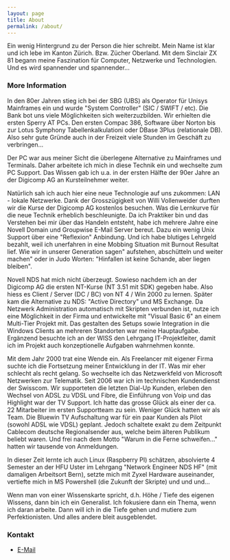 ```yaml
---
layout: page
title: About
permalink: /about/
---
```


Ein wenig Hintergrund zu der Person die hier schreibt. Mein Name ist klar und ich lebe im Kanton Zürich. Bzw. Zücher Oberland.  Mit dem Sinclair ZX 81 begann meine Faszination für Computer, Netzwerke und Technologien. Und es wird spannender und spannender...

### More Information

In den 80er Jahren stieg ich bei der SBG (UBS) als Operator für Unisys Mainframes ein und wurde "System Controller" (SIC / SWIFT / etc). Die Bank bot uns viele Möglichkeiten sich weiterzuzbilden. Wir erhielten die ersten Sperry AT PCs. Den ersten Compac 386, Software über Norton bis zur Lotus Symphony Tabellenkalkulationi oder DBase 3Plus (relationale DB). Also sehr gute Gründe auch in der Freizeit viele Stunden im Geschäft zu verbringen...  

Der PC war aus meiner Sicht die überlegene Alternative zu Mainframes und Terminals. Daher arbeitete ich mich in diese Technik ein und wechselte zum PC Support. Das Wissen gab ich u.a. in der ersten Hälfte der 90er Jahre an der Digicomp AG an Kursteilnehmer weiter.  

Natürlich sah ich auch hier eine neue Technologie auf uns zukommen: LAN - lokale Netzwerke. Dank der Grosszügigkeit von Willi Vollenweider durften wir die Kurse der Digicomp AG kostenlos besuchen. Was die Lernkurve für die neue Technik erheblich beschleunigte. Da ich Praktiker bin und das Verstehen bei mir über das Handeln entsteht, habe ich mehrere Jahre eine Novell Domain und Groupwise E-Mail Server bereut. Dazu ein wenig Unix Support über eine "Reflexion" Anbindung. Und ich habe blutiges Lehrgeld bezahlt, weil ich unerfahren in eine Mobbing Situation mit Burnout Resultat lief. Wie wir in unserer Generation sagen" aufstehen, abschütteln und weiter machen" oder in Judo Worten: "Hinfallen ist keine Schande, aber liegen bleiben".  

Novell NDS hat mich nicht überzeugt. Sowieso nachdem ich an der Digicomp AG die ersten NT-Kurse (NT 3.51 mit SDK) gegeben habe. Also hiess es Client / Server (DC / BC) von NT 4 / Win 2000 zu lernen. Später kam die Alternative zu NDS: "Active Directory" und MS Exchange. Da Netzwerk Administration automatisch mit Skripten verbunden ist, nutze ich eine Möglichkeit in der Firma und entwickelte mit "Visual Basic 6" an einem Multi-Tier Projekt mit. Das gestalten des Setups sowie Integration in die Windows Clients an mehreren Standorten war meine Hauptaufgabe. Ergänzend besuchte ich an der WISS den Lehrgang IT-Projektleiter, damit ich im Projekt auch konzeptionelle Aufgaben wahrnehmen konnte.

Mit dem Jahr 2000 trat eine Wende ein. Als Freelancer mit eigener Firma suchte ich die Fortsetzung meiner Entwicklung in der IT. Was mir eher schlecht als recht gelang. So wechselte ich das Netzwerkfeld von Microsoft Netzwerken zur Telematik. Seit 2006 war ich im technischen Kundendienst der Swisscom. Wir supporteten die letzten Dial-Up Kunden, erleben den Wechsel von ADSL zu VDSL und Fibre, die Einführung von Voip und das Highlight war der TV Support. Ich hatte das grosse Glück als einer der ca. 22 Mitarbeiter im ersten Supportteam zu sein. Weniger Glück hatten wir als Team. Die Bluewin TV Aufschaltung war für ein paar Kunden als Pilot (sowohl ADSL wie VDSL) geplant. Jedoch schaltete exakt zu dem Zeitpunkt Cablecom deutsche Regionalsender aus, welche beim älteren Publikum beliebt waren. Und frei nach dem Motto "Warum in die Ferne schweifen..." hatten wir tausende von Anmeldungen.  

In dieser Zeit lernte ich auch Linux (Raspberry PI) schätzen, absolvierte 4 Semester an der HFU Uster im Lehrgang "Network Engineer NDS HF" (mit damaligen Arbeitsort Bern), setzte mich mit Zyxel Hardware auseinander, vertiefte mich in MS Powershell (die Zukunft der Skripte) und und und...

Wenn man von einer Wissenskarte spricht, d.h. Höhe / Tiefe des eigenen Wissens, dann bin ich ein Generalist. Ich fokusiere dann ein Thema, wenn ich daran arbeite. Dann will ich in die Tiefe gehen und mutiere zum Perfektionisten. Und alles andere bleit ausgeblendet.

### Kontakt

* [E-Mail](mailto:petergyger@photonmail.com)


